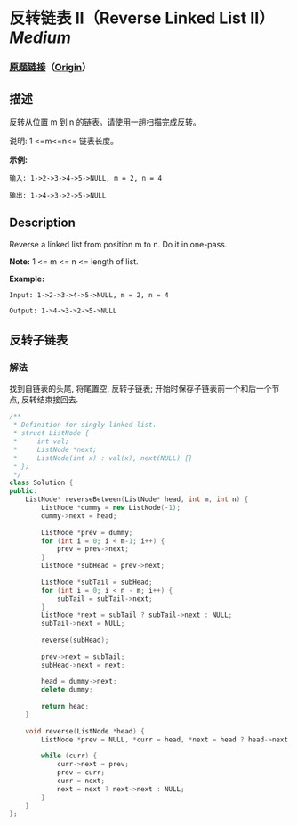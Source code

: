 # 反转链表 II（Reverse Linked List II）*Medium*
### [原题链接](https://leetcode-cn.com/problems/reverse-linked-list-ii)（[Origin](https://leetcode.com/problems/reverse-linked-list-ii)）
## 描述
反转从位置 m 到 n 的链表。请使用一趟扫描完成反转。

说明:
1 <=m<=n<= 链表长度。

**示例:**
```
输入: 1->2->3->4->5->NULL, m = 2, n = 4

输出: 1->4->3->2->5->NULL
```

## Description
Reverse a linked list from position m to n. Do it in one-pass.

**Note:**
1 <= m <= n <= length of list.

**Example:**
```
Input: 1->2->3->4->5->NULL, m = 2, n = 4

Output: 1->4->3->2->5->NULL
```



## 反转子链表
### 解法
找到自链表的头尾, 将尾置空, 反转子链表; 开始时保存子链表前一个和后一个节点, 反转结束接回去.
```c++
/**
 * Definition for singly-linked list.
 * struct ListNode {
 *     int val;
 *     ListNode *next;
 *     ListNode(int x) : val(x), next(NULL) {}
 * };
 */
class Solution {
public:
    ListNode* reverseBetween(ListNode* head, int m, int n) {
        ListNode *dummy = new ListNode(-1);
        dummy->next = head;
        
        ListNode *prev = dummy;
        for (int i = 0; i < m-1; i++) {
            prev = prev->next;
        }
        ListNode *subHead = prev->next;
        
        ListNode *subTail = subHead;
        for (int i = 0; i < n - m; i++) {
            subTail = subTail->next;
        }
        ListNode *next = subTail ? subTail->next : NULL;
        subTail->next = NULL;
        
        reverse(subHead);
        
        prev->next = subTail;
        subHead->next = next;
        
        head = dummy->next;
        delete dummy;
        
        return head;
    }
    
    void reverse(ListNode *head) {
        ListNode *prev = NULL, *curr = head, *next = head ? head->next : NULL;
        
        while (curr) {
            curr->next = prev;
            prev = curr;
            curr = next;
            next = next ? next->next : NULL;
        }
    }
};
```